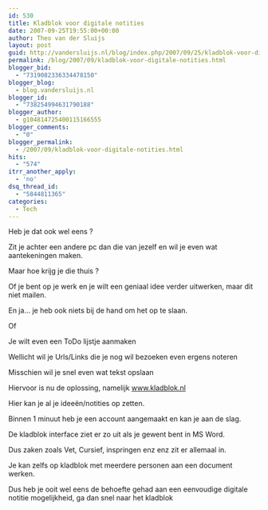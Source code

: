 ```yaml
---
id: 530
title: Kladblok voor digitale notities
date: 2007-09-25T19:55:00+00:00
author: Theo van der Sluijs
layout: post
guid: http://vandersluijs.nl/blog/index.php/2007/09/25/kladblok-voor-digitale-notities/
permalink: /blog/2007/09/kladblok-voor-digitale-notities.html
blogger_bid:
  - "7319082336334478150"
blogger_blog:
  - blog.vandersluijs.nl
blogger_id:
  - "738254994631790188"
blogger_author:
  - g104814725400115166555
blogger_comments:
  - "0"
blogger_permalink:
  - /2007/09/kladblok-voor-digitale-notities.html
hits:
  - "574"
itrr_another_apply:
  - 'no'
dsq_thread_id:
  - "5844811365"
categories:
  - Tech
---
```

Heb je dat ook wel eens ?

Zit je achter een andere pc dan die van jezelf en wil je even wat aantekeningen maken.

Maar hoe krijg je die thuis ?

Of je bent op je werk en je wilt een geniaal idee verder uitwerken, maar dit niet mailen.

En ja… je heb ook niets bij de hand om het op te slaan.

Of

Je wilt even een ToDo lijstje aanmaken

Wellicht wil je Urls/Links die je nog wil bezoeken even ergens noteren

Misschien wil je snel even wat tekst opslaan

Hiervoor is nu de oplossing, namelijk www.kladblok.nl 

Hier kan je al je ideeën/notities op zetten.

Binnen 1 minuut heb je een account aangemaakt en kan je aan de slag.

De kladblok interface ziet er zo uit als je gewent bent in MS Word.

Dus zaken zoals Vet, Cursief, inspringen enz enz zit er allemaal in.

Je kan zelfs op kladblok met meerdere personen aan een document werken.

Dus heb je ooit wel eens de behoefte gehad aan een eenvoudige digitale notitie mogelijkheid, ga dan snel naar het kladblok